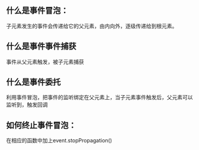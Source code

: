 ## 什么是事件冒泡：
子元素发生的事件会传递给它的父元素，由内向外，逐级传递给到根元素。
## 什么是事件事件捕获
事件从父元素触发，被子元素捕获
## 什么是事件委托
利用事件冒泡，把事件的监听绑定在父元素上，当子元素事件触发后，父元素可以监听到，触发回调
## 如何终止事件冒泡：
在相应的函数中加上event.stopPropagation()